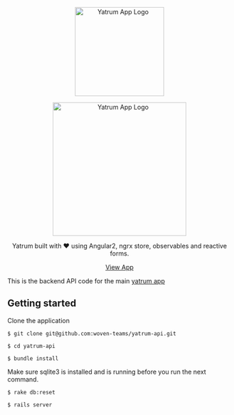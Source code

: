 <p align="center">
  <a href="https://angular2-hn.firebaseapp.com">
    <img alt="Yatrum App Logo" title="Angular 2 Yatrum App" src="http://res.cloudinary.com/zeus999/image/upload/v1486108021/Yatrum%20Logo/Screen_Shot_2017-02-03_at_1.01.17_PM.png" width="200">
  </a>
</p>

<p align="center">
  <a href="https://angular2-hn.firebaseapp.com">
    <img alt="Yatrum App Logo" title="Angular 2 Yatrum App" src="http://res.cloudinary.com/zeus999/image/upload/v1486108021/Yatrum%20Logo/Screen_Shot_2017-02-03_at_1.01.33_PM.png" width="300">
  </a>
</p>

<p align="center">
  Yatrum built with ❤️ using Angular2, ngrx store, observables and reactive forms.
</p>

<p align="center">
  <a href="http://yatrum.com">View App</a>
</p>

This is the backend API code for the main [yatrum app](http://yatrum.com)

## Getting started ##

Clone the application

`$ git clone git@github.com:woven-teams/yatrum-api.git`

`$ cd yatrum-api`

`$ bundle install`

Make sure sqlite3 is installed and is running before you run the next command.

`$ rake db:reset`

`$ rails server`
